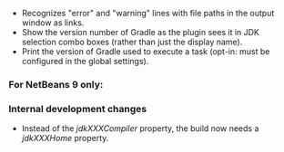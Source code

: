 - Recognizes "error" and "warning" lines with file paths in the output window as links.
- Show the version number of Gradle as the plugin sees it in JDK selection combo boxes (rather than just the display name).
- Print the version of Gradle used to execute a task (opt-in: must be configured in the global settings).

### For NetBeans 9 only:


### Internal development changes

- Instead of the *jdkXXXCompiler* property, the build now needs a *jdkXXXHome* property.
